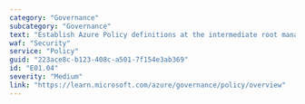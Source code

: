 ```yaml
---
category: "Governance"
subcategory: "Governance"
text: "Establish Azure Policy definitions at the intermediate root management group so that they can be assigned at inherited scopes."
waf: "Security"
service: "Policy"
guid: "223ace8c-b123-408c-a501-7f154e3ab369"
id: "E01.04"
severity: "Medium"
link: "https://learn.microsoft.com/azure/governance/policy/overview"
---
```

